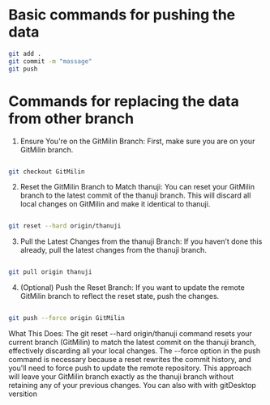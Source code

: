 # Basic commands for pushing the data

``` bash
git add .
git commit -m "massage"
git push
```

# Commands for replacing the data from other branch
1. Ensure You're on the GitMilin Branch:
First, make sure you are on your GitMilin branch.

``` bash

git checkout GitMilin

```

2. Reset the GitMilin Branch to Match thanuji:
You can reset your GitMilin branch to the latest commit of the thanuji branch. This will discard all local changes on GitMilin and make it identical to thanuji.

``` bash

git reset --hard origin/thanuji
```

3. Pull the Latest Changes from the thanuji Branch:
If you haven’t done this already, pull the latest changes from the thanuji branch.

``` bash

git pull origin thanuji
```
4. (Optional) Push the Reset Branch:
If you want to update the remote GitMilin branch to reflect the reset state, push the changes.

``` bash

git push --force origin GitMilin

```
What This Does:
The git reset --hard origin/thanuji command resets your current branch (GitMilin) to match the latest commit on the thanuji branch, effectively discarding all your local changes.
The --force option in the push command is necessary because a reset rewrites the commit history, and you'll need to force push to update the remote repository.
This approach will leave your GitMilin branch exactly as the thanuji branch without retaining any of your previous changes.
You can also with with gitDesktop versition 